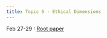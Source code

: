 ```yaml
---
title: Topic 6 - Ethical Dimensions
---
```


Feb 27-29
: [Root paper](https://www.semanticscholar.org/reader/c741affd68ee8d32c79c37c68a27a3b5445f8a34)

